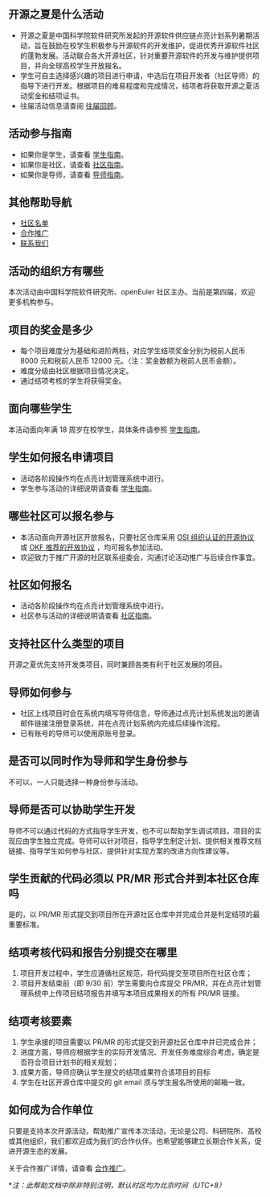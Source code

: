 ## 开源之夏是什么活动

* 开源之夏是中国科学院软件研究所发起的开源软件供应链点亮计划系列暑期活动，旨在鼓励在校学生积极参与开源软件的开发维护，促进优秀开源软件社区的蓬勃发展。活动联合各大开源社区，针对重要开源软件的开发与维护提供项目，并向全球高校学生开放报名。
* 学生可自主选择感兴趣的项目进行申请，中选后在项目开发者（社区导师）的指导下进行开发。根据项目的难易程度和完成情况，结项者将获取开源之夏活动奖金和结项证书。
* 往届活动信息请查阅 [往届回顾](https://summer-ospp.ac.cn/2022/)。

## 活动参与指南

* 如果你是学生，请查看 [学生指南](student.md)。
* 如果你是社区，请查看 [社区指南](community.md)。
* 如果你是导师，请查看 [导师指南](mentor.md)。

## 其他帮助导航

* [社区名单](communities-list.md)
* [合作推广](cooperation.md)
* [联系我们](contactus.md)

## 活动的组织方有哪些

本次活动由中国科学院软件研究所、openEuler 社区主办。当前是第四届，欢迎更多机构参与。

## 项目的奖金是多少

* 每个项目难度分为基础和进阶两档，对应学生结项奖金分别为税前人民币 8000 元和税前人民币 12000 元。（注：奖金数额为税前人民币金额）。
* 难度分级由社区根据项目情况决定。
* 通过结项考核的学生将获得奖金。

## 面向哪些学生

本活动面向年满 18 周岁在校学生，具体条件请参照 [学生指南](student.md#面向哪些学生)。

## 学生如何报名申请项目

* 活动各阶段操作均在点亮计划管理系统中进行。
* 学生参与活动的详细说明请查看 [学生指南](student.md)。

## 哪些社区可以报名参与

* 本活动面向开源社区开放报名，只要社区仓库采用 [OSI 组织认证的开源协议](https://opensource.org/licenses) 或 [OKF 推荐的开放协议](community.md#_5) ，均可报名参加活动。
* 欢迎致力于推广开源的社区联系组委会，沟通讨论活动推广与后续合作事宜。

## 社区如何报名

* 活动各阶段操作均在点亮计划管理系统中进行。
* 社区参与活动的详细说明请查看 [社区指南](community.md)。

## 支持社区什么类型的项目

开源之夏优先支持开发类项目，同时兼顾各类有利于社区发展的项目。

## 导师如何参与

* 社区上线项目时会在系统内填写导师信息，导师通过点亮计划系统发出的邀请邮件链接注册登录系统，并在点亮计划系统内完成后续操作流程。
* 已有账号的导师可以使用原账号登录。

## 是否可以同时作为导师和学生身份参与

不可以，一人只能选择一种身份参与活动。

## 导师是否可以协助学生开发

导师不可以通过代码的方式指导学生开发，也不可以帮助学生调试项目。项目的实现应由学生独立完成。导师可以针对项目，指导学生制定计划、提供相关推荐文档链接、指导学生如何参与社区、提供针对实现方案的改进方向性建议等。

## 学生贡献的代码必须以 PR/MR 形式合并到本社区仓库吗

是的，以 PR/MR 形式提交到项目所在开源社区仓库中并完成合并是判定结项的最重要标准。

## 结项考核代码和报告分别提交在哪里

1. 项目开发过程中，学生应遵循社区规范，将代码提交至项目所在社区仓库；
2. 项目开发结束前（即 9/30 前）学生需要向仓库提交 PR/MR，并在点亮计划管理系统中上传项目结项报告并填写本项目成果相关的所有 PR/MR 链接。

## 结项考核要素

1. 学生承接的项目需要以 PR/MR 的形式提交到开源社区仓库中并已完成合并；
2. 进度方面，导师应根据学生的实际开发情况、开发任务难度综合考虑，确定是否符合项目计划书的相关规划；
3. 成果方面，导师应确认学生提交的结项成果符合该项目的目标
4. 学生在社区开源仓库中提交的 git email 须与学生报名所使用的邮箱一致。

## 如何成为合作单位

只要是支持本次开源活动，帮助推广宣传本次活动，无论是公司、科研院所、高校或其他组织，我们都欢迎成为我们的合作伙伴。也希望能够建立长期合作关系，促进开源生态的发展。

关于合作推广详情，请查看 [合作推广](cooperation.md)。

**注：此帮助文档中除非特别注明，默认时区均为北京时间（UTC+8）*
